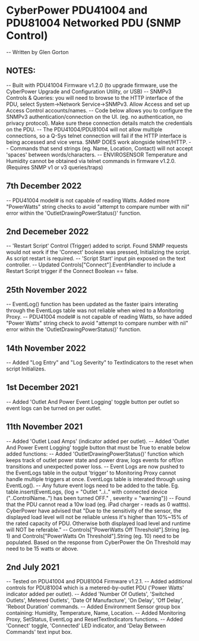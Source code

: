 # CyberPower PDU41004 and PDU81004 Networked PDU (SNMP Control)
-- Written by Glen Gorton

## NOTES:
-- Built with PDU41004 Firmware v1.2.0 (to upgrade firmware, use the CyberPower Upgrade and Configuration Utility, or USB)
-- SNMPv3 Controls & Queries: you will need to browse to the HTTP interface of the PDU, select System->Network Service->SNMPv3. Allow Access and set up Access Control accounts/names.
-- Code below allows you to configure the SNMPv3 authentication/connection on the UI. (eg. no authentication, no privacy protocol). Make sure these connection details match the credentials on the PDU.
-- The PDU41004/PDU81004 will not allow multiple connections, so a Q-Sys telnet connection will fail if the HTTP interface is being accessed and vice versa. SNMP DOES work alongside telnet/HTTP.
-- Commands that send strings (eg. Name, Location, Contact) will not accept 'spaces' between words/characters.
-- ENVIROSENSOR Temperature and Humidity cannot be obtained via telnet commands in firmware v1.2.0. (Requires SNMP v1 or v3 queries/traps)

## 7th December 2022
-- PDU41004 model# is not capable of reading Watts. Added more "PowerWatts" string checks to avoid "attempt to compare number with nil" error within the 'OutletDrawingPowerStatus()' function.

## 2nd Decemeber 2022
-- 'Restart Script' Control (Trigger) added to script. Found SNMP requests would not work if the 'Connect' boolean was pressed, Initializing the script. As script restart is required.
-- 'Script Start' input pin exposed on the text controller.
-- Updated Controls["Connect"].EventHandler to include a Restart Script trigger if the Connect Boolean == false.

## 25th November 2022
-- EventLog() function has been updated as the faster ipairs interating through the EventLogs table was not reliable when wired to a Monitoring Proxy.
-- PDU41004 model# is not capable of reading Watts, so have added "Power Watts" string check to avoid "attempt to compare number with nil" error within the 'OutletDrawingPowerStatus()' function.

## 14th November 2022
-- Added "Log Entry" and "Log Severity" to TextIndicators to the reset when script Initializes.

## 1st December 2021
-- Added 'Outlet And Power Event Logging' toggle button per outlet so event logs can be turned on per outlet.

## 11th November 2021
-- Added 'Outlet Load Amps' (indicator added per outlet).
-- Added 'Outlet And Power Event Logging' toggle button that must be True to enable below added functions:
-- Added 'OutletDrawingPowerStatus()' function which keeps track of outlet power state and power draw, logs events for off/on transitions and unexpected power loss.
-- Event Logs are now pushed to the EventLogs table in the output 'trigger' to Monitoring Proxy cannot handle multiple triggers at once. EventLogs table is interated through using EventLog().
-- Any future event logs need to be added to the table. Eg. table.insert(EventLogs, {log = "Outlet "..i.." with connected device ("..ControlName..") has been turned OFF." , severity = "warning"})
-- Found that the PDU cannot read a 10w load (eg. iPad charger - reads as 0 wattts). CyberPower have advised that "Due to the sensitivity of the sensor, the displayed load level will not be reliable unless it's higher than 10%~15% of the rated capacity of PDU. Otherwise both displayed load level and runtime will NOT be referable."
-- Controls["PowerWatts Off Threshold"].String (eg. 1) and Controls["PowerWatts On Threshold"].String (eg. 10) need to be populated. Based on the response from CyberPower the On Threshold may need to be 15 watts or above.

## 2nd July 2021
-- Tested on PDU41004 and PDU81004 Firmware v1.2.1.
-- Added additional controls for PDU81004 which is a metered-by-outlet PDU ('Power Watts' indicator added per outlet).
-- Added 'Number Of Outlets', 'Switched Outlets', Metered Outlets', 'Date Of Manufacture', 'On Delay', 'Off Delay', 'Reboot Duration' commands.
-- Added Environment Sensor group box containing: Humidity, Temperature, Name, Location.
-- Added Monitoring Proxy, SetStatus, EventLog and ResetTextIndicators functions.
-- Added 'Connect' toggle, 'Connected' LED indicator, and 'Delay Between Commands' text input box.